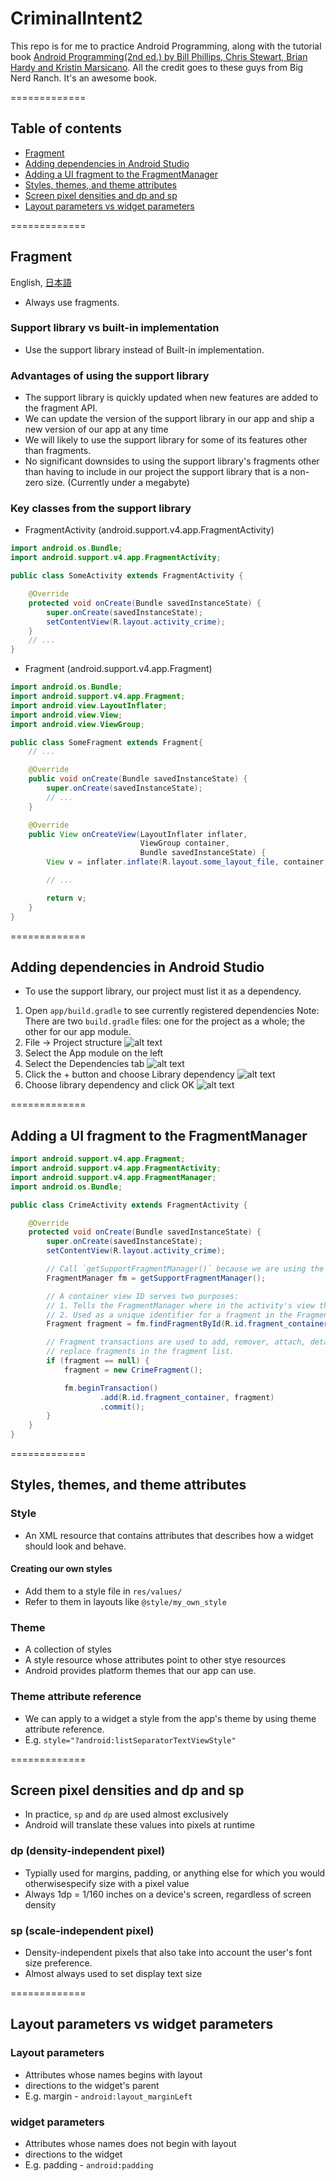 # CriminalIntent2

This repo is for me to practice Android Programming, along with the tutorial book [Android Programming(2nd ed.) by Bill Phillips, Chris Stewart, Brian Hardy and Kristin Marsicano](https://www.bignerdranch.com/blog/android-programming-the-big-nerd-ranch-guide-second-edition/). All the credit goes to these guys from Big Nerd Ranch. It's an awesome book.

=============

## Table of contents

- [Fragment](https://github.com/mnishiguchi/CriminalIntent2#fragment)
- [Adding dependencies in Android Studio](https://github.com/mnishiguchi/CriminalIntent2#adding-dependencies-in-android-studio)
- [Adding a UI fragment to the FragmentManager](https://github.com/mnishiguchi/CriminalIntent2#adding-a-ui-fragment-to-the-fragmentmanager)
- [Styles, themes, and theme attributes](https://github.com/mnishiguchi/CriminalIntent2#styles-themes-and-theme-attributes)
- [Screen pixel densities and dp and sp](https://github.com/mnishiguchi/CriminalIntent2#screen-pixel-densities-and-dp-and-sp)
- [Layout parameters vs widget parameters](https://github.com/mnishiguchi/CriminalIntent2#layout-parameters-vs-widget-parameters)

=============

## Fragment

English, [日本語](http://qiita.com/mnishiguchi/items/de1b41fbf8cb02bd4ad1)
- Always use fragments.

### Support library vs built-in implementation

- Use the support library instead of Built-in implementation.

### Advantages of using the support library

- The support library is quickly updated when new features are added to the fragment API.
- We can update the version of the support library in our app and ship a new version of our app at any time
- We will likely to use the support library for some of its features other than fragments.
- No significant downsides to using the support library's fragments other than having to include in our project the support library that is a non-zero size. (Currently under a megabyte)

### Key classes from the support library

- FragmentActivity (android.support.v4.app.FragmentActivity)

```java
import android.os.Bundle;
import android.support.v4.app.FragmentActivity;

public class SomeActivity extends FragmentActivity {

    @Override
    protected void onCreate(Bundle savedInstanceState) {
        super.onCreate(savedInstanceState);
        setContentView(R.layout.activity_crime);
    }
    // ...
}
```

- Fragment (android.support.v4.app.Fragment)

```java
import android.os.Bundle;
import android.support.v4.app.Fragment;
import android.view.LayoutInflater;
import android.view.View;
import android.view.ViewGroup;

public class SomeFragment extends Fragment{
    // ...

    @Override
    public void onCreate(Bundle savedInstanceState) {
        super.onCreate(savedInstanceState);
        // ...
    }

    @Override
    public View onCreateView(LayoutInflater inflater,
                             ViewGroup container,
                             Bundle savedInstanceState) {
        View v = inflater.inflate(R.layout.some_layout_file, container, false);

        // ...

        return v;
    }
}
```

=============

## Adding dependencies in Android Studio

- To use the support library, our project must list it as a dependency.

1. Open `app/build.gradle` to see currently registered dependencies
    Note: There are two `build.gradle` files: one for the project as a whole; the other for our app module.
2. File -> Project structure
![alt text](https://qiita-image-store.s3.amazonaws.com/0/82804/fbef2831-8bd4-6063-6f93-a8a177f77d97.png)
3. Select the App module on the left
4. Select the Dependencies tab
![alt text](https://qiita-image-store.s3.amazonaws.com/0/82804/5ce888b0-3adb-4278-f924-f0c597e27c10.png)
5. Click the + button and choose Library dependency
![alt text](https://qiita-image-store.s3.amazonaws.com/0/82804/d94dd5f8-bf5e-e508-9db3-1de2d12cef89.png)
6. Choose library dependency and click OK
![alt text](https://qiita-image-store.s3.amazonaws.com/0/82804/fe150e5f-fc96-bb23-60b5-97ce33d3c6d0.png)

=============

## Adding a UI fragment to the FragmentManager

```java
import android.support.v4.app.Fragment;
import android.support.v4.app.FragmentActivity;
import android.support.v4.app.FragmentManager;
import android.os.Bundle;

public class CrimeActivity extends FragmentActivity {

    @Override
    protected void onCreate(Bundle savedInstanceState) {
        super.onCreate(savedInstanceState);
        setContentView(R.layout.activity_crime);

        // Call `getSupportFragmentManager()` because we are using the support library
        FragmentManager fm = getSupportFragmentManager();

        // A container view ID serves two purposes:
        // 1. Tells the FragmentManager where in the activity's view the fragment's view should appear.
        // 2. Used as a unique identifier for a fragment in the FragmentManager's list.
        Fragment fragment = fm.findFragmentById(R.id.fragment_container);

        // Fragment transactions are used to add, remover, attach, detach, or
        // replace fragments in the fragment list.
        if (fragment == null) {
            fragment = new CrimeFragment();

            fm.beginTransaction()
                    .add(R.id.fragment_container, fragment)
                    .commit();
        }
    }
}
```

=============

## Styles, themes, and theme attributes

### Style
- An XML resource that contains attributes that describes how a widget should look and behave.

#### Creating our own styles

- Add them to a style file in `res/values/`
- Refer to them in layouts like `@style/my_own_style`

### Theme

- A collection of styles
- A style resource whose attributes point to other stye resources
- Android provides platform themes that our app can use.

### Theme attribute reference

- We can apply to a widget a style from the app's theme by using theme attribute reference.
- E.g. `style="?android:listSeparatorTextViewStyle"`

=============

## Screen pixel densities and dp and sp

- In practice, `sp` and `dp` are used almost exclusively
- Android will translate these values into pixels at runtime

### dp (density-independent pixel)

- Typially used for margins, padding, or anything else for which you would otherwisespecify size with a pixel value
- Always 1dp = 1/160 inches on a device's screen, regardless of screen density

### sp (scale-independent pixel)

- Density-independent pixels that also take into account the user's font size preference.
- Almost always used to set display text size

=============

## Layout parameters vs widget parameters

### Layout parameters
- Attributes whose names begins with layout
- directions to the widget's parent
- E.g. margin - `android:layout_marginLeft`

### widget parameters
- Attributes whose names does not begin with layout
- directions to the widget
- E.g. padding - `android:padding`

